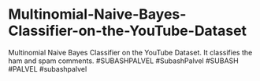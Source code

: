 # Multinomial-Naive-Bayes-Classifier-on-the-YouTube-Dataset
Multinomial Naive Bayes Classifier on the YouTube Dataset. It classifies the ham and spam comments. #SUBASHPALVEL #SubashPalvel #SUBASH #PALVEL #subashpalvel
